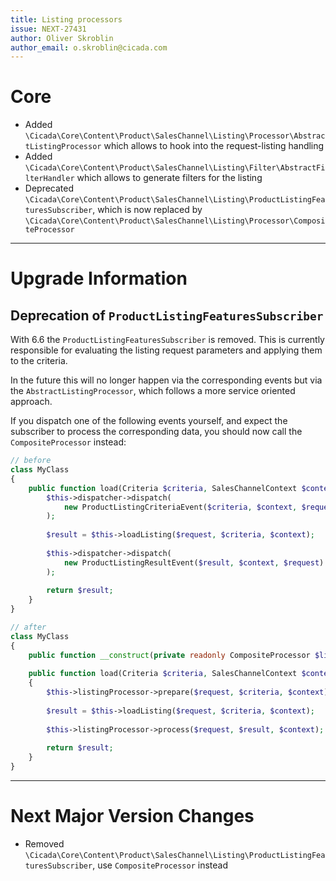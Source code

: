 ```yaml
---
title: Listing processors
issue: NEXT-27431
author: Oliver Skroblin
author_email: o.skroblin@cicada.com
---
```


# Core
* Added `\Cicada\Core\Content\Product\SalesChannel\Listing\Processor\AbstractListingProcessor` which allows to hook into the request-listing handling 
* Added `\Cicada\Core\Content\Product\SalesChannel\Listing\Filter\AbstractFilterHandler` which allows to generate filters for the listing 
* Deprecated `\Cicada\Core\Content\Product\SalesChannel\Listing\ProductListingFeaturesSubscriber`, which is now replaced by `\Cicada\Core\Content\Product\SalesChannel\Listing\Processor\CompositeProcessor`

___
# Upgrade Information
## Deprecation of `ProductListingFeaturesSubscriber`
With 6.6 the `ProductListingFeaturesSubscriber` is removed. This is currently responsible for evaluating the listing request parameters and applying them to the criteria.

In the future this will no longer happen via the corresponding events but via the `AbstractListingProcessor`, which follows a more service oriented approach.

If you dispatch one of the following events yourself, and expect the subscriber to process the corresponding data, you should now call the `CompositeProcessor` instead:

```php
// before
class MyClass
{
    public function load(Criteria $criteria, SalesChannelContext $context) {
        $this->dispatcher->dispatch(
            new ProductListingCriteriaEvent($criteria, $context, $request)
        );
        
        $result = $this->loadListing($request, $criteria, $context);
        
        $this->dispatcher->dispatch(
            new ProductListingResultEvent($result, $context, $request)
        );
        
        return $result;
    }
}

// after
class MyClass
{
    public function __construct(private readonly CompositeProcessor $listingProcessor) {}
    
    public function load(Criteria $criteria, SalesChannelContext $context) 
    {
        $this->listingProcessor->prepare($request, $criteria, $context);
        
        $result = $this->loadListing($request, $criteria, $context);
        
        $this->listingProcessor->process($request, $result, $context);
        
        return $result;
    }
}
```

___
# Next Major Version Changes
* Removed `\Cicada\Core\Content\Product\SalesChannel\Listing\ProductListingFeaturesSubscriber`, use `CompositeProcessor` instead
